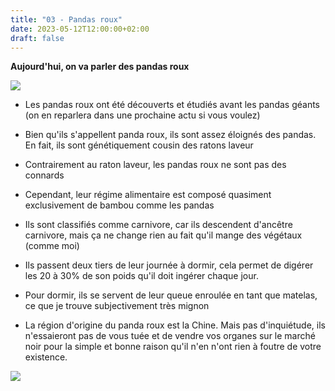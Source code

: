 ```yaml
---
title: "03 - Pandas roux"
date: 2023-05-12T12:00:00+02:00
draft: false
---
```


**Aujourd'hui, on va parler des pandas roux**

![](https://geographical.co.uk/wp-content/uploads/panda1200-1.jpg)

- Les pandas roux ont été découverts et étudiés avant les pandas géants (on en reparlera dans une prochaine actu si vous voulez)

- Bien qu'ils s'appellent panda roux, ils sont assez éloignés des pandas. En fait, ils sont génétiquement cousin des ratons laveur

- Contrairement au raton laveur, les pandas roux ne sont pas des connards

- Cependant, leur régime alimentaire est composé quasiment exclusivement de bambou comme les pandas

- Ils sont classifiés comme carnivore, car ils descendent d'ancêtre carnivore, mais ça ne change rien au fait qu'il mange des végétaux (comme moi)

- Ils passent deux tiers de leur journée à dormir, cela permet de digérer les 20 à 30% de son poids qu'il doit ingérer chaque jour.

- Pour dormir, ils se servent de leur queue enroulée en tant que matelas, ce que je trouve subjectivement très mignon

- La région d'origine du panda roux est la Chine. Mais pas d'inquiétude, ils n'essaieront pas de vous tuée et de vendre vos organes sur le marché noir pour la simple et bonne raison qu'il n'en n'ont rien à foutre de votre existence.

![](https://res.cloudinary.com/roundglass/image/upload/w_1104,h_736,c_fill/q_auto:best,f_auto/v1634636545/rg/collective/media/rqvyssrkgr8xtj7bod7p.jpg)
